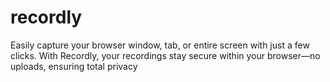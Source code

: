 # recordly
Easily capture your browser window, tab, or entire screen with just a few clicks. With Recordly, your recordings stay secure within your browser—no uploads, ensuring total privacy
